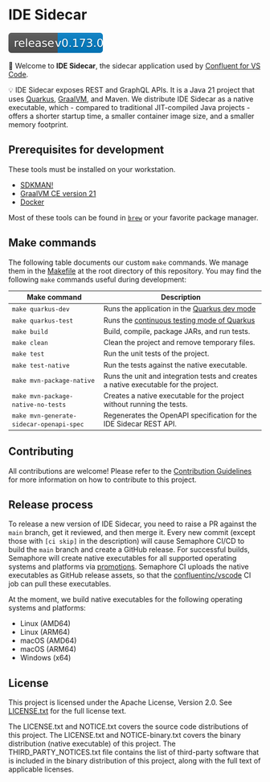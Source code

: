 # IDE Sidecar 

![Release](release.svg) 

👋 Welcome to **IDE Sidecar**, the sidecar application used by
[Confluent for VS Code](https://github.com/confluentinc/vscode).

💡 IDE Sidecar exposes REST and GraphQL APIs.
It is a Java 21 project that uses [Quarkus](https://quarkus.io), [GraalVM](https://www.graalvm.org/), and
Maven. We distribute IDE Sidecar as a native executable, which - compared to traditional
JIT-compiled Java projects - offers a shorter startup time, a smaller container image size,
and a smaller memory footprint.

## Prerequisites for development

These tools must be installed on your workstation.

* [SDKMAN!](https://sdkman.io/)
* [GraalVM CE version 21](https://www.graalvm.org/)
* [Docker](https://www.docker.com/get-started)

Most of these tools can be found in [`brew`](https://brew.sh/) or your favorite package manager.

## Make commands

The following table documents our custom `make` commands. We manage them in the
[Makefile](./Makefile) at the root directory of this repository.
You may find the following `make` commands useful during development:

| Make command       | Description                                   |
|--------------------|-----------------------------------------------|
| `make quarkus-dev`  | Runs the application in the [Quarkus dev mode](https://quarkus.io/guides/getting-started#development-mode)  |
| `make quarkus-test` | Runs the [continuous testing mode of Quarkus](https://quarkus.io/guides/continuous-testing#continuous-testing-without-dev-mode) |
| `make build`       | Build, compile, package JARs, and run tests.  |
| `make clean`       | Clean the project and remove temporary files. |
| `make test`        | Run the unit tests of the project.            |
| `make test-native` | Run the tests against the native executable.  |
| `make mvn-package-native`                | Runs the unit and integration tests and creates a native executable for the project. |
| `make mvn-package-native-no-tests`       | Creates a native executable for the project without running the tests.  |
| `make mvn-generate-sidecar-openapi-spec` | Regenerates the OpenAPI specification for the IDE Sidecar REST API. |

## Contributing

All contributions are welcome! Please refer to the [Contribution Guidelines](CONTRIBUTING.md) for more information
on how to contribute to this project.

## Release process

To release a new version of IDE Sidecar, you need to raise a PR against the `main` branch,
get it reviewed, and then merge it. Every new commit (except those with `[ci skip]` in the
description) will cause Semaphore CI/CD to build the `main` branch and create a GitHub release. For successful builds,
Semaphore will create native executables for all supported operating systems and platforms via
[promotions](https://github.com/confluentinc/ide-sidecar/blob/main/.semaphore/semaphore.yml#L78).
Semaphore CI uploads the native executables as GitHub release assets, so that the 
[confluentinc/vscode](https://github.com/confluentinc/vscode) CI job can pull these executables.

At the moment, we build native executables for the following operating systems and platforms:

* Linux (AMD64)
* Linux (ARM64)
* macOS (AMD64)
* macOS (ARM64)
* Windows (x64)

## License

This project is licensed under the Apache License, Version 2.0. See [LICENSE.txt](./LICENSE.txt) for the full license text.

The LICENSE.txt and NOTICE.txt covers the source code distributions of this project. 
The LICENSE.txt and NOTICE-binary.txt covers the binary distribution (native executable) of this project. 
The THIRD_PARTY_NOTICES.txt file contains the list of third-party software that is included in the 
binary distribution of this project, along with the full text of applicable licenses.
